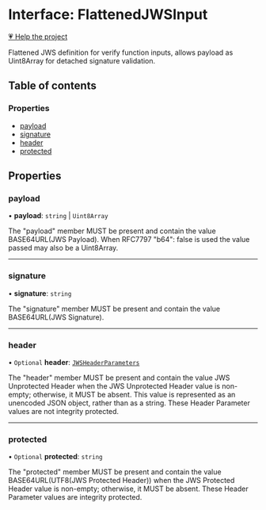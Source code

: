 # Interface: FlattenedJWSInput

[💗 Help the project](https://github.com/sponsors/panva)

Flattened JWS definition for verify function inputs, allows payload as Uint8Array for detached
signature validation.

## Table of contents

### Properties

- [payload](types.FlattenedJWSInput.md#payload)
- [signature](types.FlattenedJWSInput.md#signature)
- [header](types.FlattenedJWSInput.md#header)
- [protected](types.FlattenedJWSInput.md#protected)

## Properties

### payload

• **payload**: `string` \| `Uint8Array`

The "payload" member MUST be present and contain the value BASE64URL(JWS Payload). When RFC7797
"b64": false is used the value passed may also be a Uint8Array.

___

### signature

• **signature**: `string`

The "signature" member MUST be present and contain the value BASE64URL(JWS Signature).

___

### header

• `Optional` **header**: [`JWSHeaderParameters`](types.JWSHeaderParameters.md)

The "header" member MUST be present and contain the value JWS Unprotected Header when the JWS
Unprotected Header value is non- empty; otherwise, it MUST be absent. This value is represented
as an unencoded JSON object, rather than as a string. These Header Parameter values are not
integrity protected.

___

### protected

• `Optional` **protected**: `string`

The "protected" member MUST be present and contain the value BASE64URL(UTF8(JWS Protected
Header)) when the JWS Protected Header value is non-empty; otherwise, it MUST be absent. These
Header Parameter values are integrity protected.
